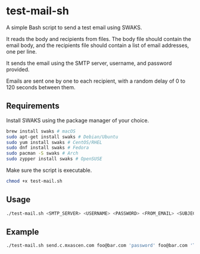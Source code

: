 # test-mail-sh

A simple Bash script to send a test email using SWAKS.

It reads the body and recipients from files. The body file should contain the email body, and the recipients file should contain a list of email addresses, one per line.

It sends the email using the SMTP server, username, and password provided.

Emails are sent one by one to each recipient, with a random delay of 0 to 120 seconds between them.

## Requirements

Install SWAKS using the package manager of your choice.

```bash
brew install swaks # macOS
sudo apt-get install swaks # Debian/Ubuntu
sudo yum install swaks # CentOS/RHEL
sudo dnf install swaks # Fedora
sudo pacman -S swaks # Arch
sudo zypper install swaks # OpenSUSE
```

Make sure the script is executable.

```bash
chmod +x test-mail.sh
```

## Usage

```bash
./test-mail.sh <SMTP_SERVER> <USERNAME> <PASSWORD> <FROM_EMAIL> <SUBJECT> <BODY_FILE> <RECIPIENTS_FILE>
```

## Example

```bash
./test-mail.sh send.c.mxascen.com foo@bar.com 'password' foo@bar.com 'Test Email' body.txt recipients.txt
```
